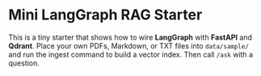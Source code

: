 # Mini LangGraph RAG Starter


This is a tiny starter that shows how to wire **LangGraph** with **FastAPI** and **Qdrant**. Place your own PDFs, Markdown, or TXT files into `data/sample/` and run the ingest command to build a vector index. Then call `/ask` with a question.